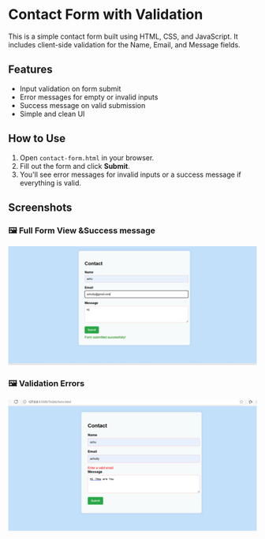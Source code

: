 # Contact Form with Validation

This is a simple contact form built using HTML, CSS, and JavaScript. It includes client-side validation for the Name, Email, and Message fields.

## Features
- Input validation on form submit
- Error messages for empty or invalid inputs
- Success message on valid submission
- Simple and clean UI

## How to Use
1. Open `contact-form.html` in your browser.
2. Fill out the form and click **Submit**.
3. You'll see error messages for invalid inputs or a success message if everything is valid.

## Screenshots

### 🖼️ Full Form View &Success message
![Form View](ss6.3.png)

### 🖼️ Validation Errors
![Validation Errors](SS6.1.png)








